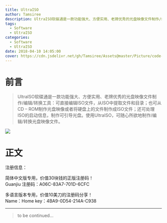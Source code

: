 ```yaml
---
title: UltraISO
author: Tamsiree
description: UltraISO软碟通是一款功能强大、方便实用、老牌优秀的光盘映像文件制作/编辑/转换工具：可直接编辑ISO文件，从ISO中提取文件和目录；也可从CD – ROM制作光盘映像或者将硬盘上的文件制作成ISO文件；还可处理ISO的启动信息，制作可引导光盘。使用UltraISO，可随心所欲地制作/编辑/转换光盘映像文件。
tags:
  - Software
  - UltraISO
categories:
  - Software
  - UltraISO
date: 2018-04-10 14:05:00
cover: https://cdn.jsdelivr.net/gh/Tamsiree/Assets@master/Picture/code-wallpaper-18.png
---
```

# 前言
> UltraISO软碟通是一款功能强大、方便实用、老牌优秀的光盘映像文件制作/编辑/转换工具：可直接编辑ISO文件，从ISO中提取文件和目录；也可从CD – ROM制作光盘映像或者将硬盘上的文件制作成ISO文件；还可处理ISO的启动信息，制作可引导光盘。使用UltraISO，可随心所欲地制作/编辑/转换光盘映像文件。

![](https://cdn.jsdelivr.net/gh/Tamsiree/Assets@master/DeskTop/4e0f6b142732b595eacf1be7b549e1f0.jpg)

# 正文

注册信息：

简体中文版专用，价值30块钱的正版注册码！   
Guanjiu 注册码：A06C-83A7-701D-6CFC

多语言版本专用，价值10美刀的注册码分享！   
Name：Home key：4BA9-0D54-214A-C938


---
> to be continued...